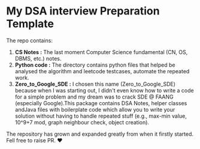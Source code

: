 # My DSA interview Preparation Template
The repo contains:
1. **CS Notes :** The last moment Computer Science fundamental (CN, OS, DBMS, etc.) notes.
2. **Python code :** The directory contains python files that helped be analysed the algorithm and leetcode testcases, automate the repeated work.
3. **Zero_to_Google_SDE :** I chosen this name (Zero_to_Google_SDE) because when I was starting out, I didn't even know how to write a code for a simple problem and my dream was to crack SDE @ FAANG (especially Google).This package contains DSA Notes, helper classes andJava files with boilerplate code which allow you to write your solution without having to handle repeated stuff (e.g., max-min value, 10^9+7 mod, graph neighbour check, object creation). 

The repository has grown and expanded greatly from when it firstly started. 
Fell free to raise PR. ❤
